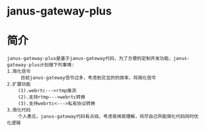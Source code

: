 # janus-gateway-plus

# 简介
    janus-gateway-plus是基于janus-gateway代码，为了方便的定制开发功能，janus-gateway-plus计划做下列事情:
    1.简化信令
         目前janus-gateway信令过多，考虑到交互的的效率，将简化信令
    2.扩展功能
        (1).webrtc--->rtmp推流
        (2).支持rtmp--->webrtc转换
        (3).支持webrtc<--->私有协议转换
    3.简化代码
        个人愚见，janus-gateway代码有点绕，考虑易用易理解，将尽自己所能简化代码同时优化逻辑
